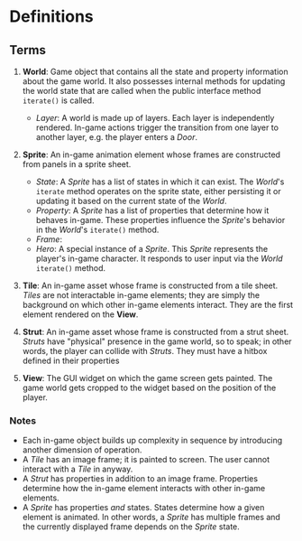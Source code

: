 # Definitions

## Terms

1. **World**: Game object that contains all the state and property information about the game world. It also possesses internal methods for updating the world state that are called when the public interface method `iterate()` is called. 

    - _Layer_: A world is made up of layers. Each layer is independently rendered. In-game actions trigger the transition from one layer to another layer, e.g. the player enters a _Door_.

2. **Sprite**: An in-game animation element whose frames are constructed from panels in a sprite sheet.

    - _State_: A _Sprite_ has a list of states in which it can exist. The _World_'s `iterate` method operates on the sprite state, either persisting it or updating it based on the current state of the _World_.
    - _Property_: A _Sprite_ has a list of properties that determine how it behaves in-game. These properties influence the _Sprite_'s behavior in the _World_'s `iterate()` method.
    - _Frame_:
    - _Hero_: A special instance of a _Sprite_. This _Sprite_ represents the player's in-game character. It responds to user input via the _World_ `iterate()` method.

3. **Tile**: An in-game asset whose frame is constructed from a tile sheet. _Tiles_ are not interactable in-game elements; they are simply the background on which other in-game elements interact. They are the first element rendered on the **View**.

4. **Strut**: An in-game asset whose frame is constructed from a strut sheet. _Struts_ have "physical" presence in the game world, so to speak; in other words, the player can collide with _Struts_. They must have a hitbox defined in their properties

5. **View**: The GUI widget on which the game screen gets painted. The game world gets cropped to the widget based on the position of the player.

### Notes

- Each in-game object builds up complexity in sequence by introducing another dimension of operation.
- A _Tile_ has an image frame; it is painted to screen. The user cannot interact with a _Tile_ in anyway. 
- A _Strut_ has properties in addition to an image frame. Properties determine how the in-game element interacts with other in-game elements. 
- A _Sprite_ has properties _and_ states. States determine how a given element is animated. In other words, a _Sprite_ has multiple frames and the currently displayed frame depends on the _Sprite_ state.